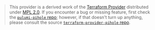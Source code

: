 > This provider is a derived work of the [Terraform Provider](https://github.com/ryanwholey/terraform-provider-pihole)
> distributed under [MPL 2.0](https://www.mozilla.org/en-US/MPL/2.0/). If you encounter a bug or missing feature,
> first check the [`pulumi-pihole` repo](https://github.com/unmango/pulumi-pihole/issues); however, if that doesn't turn up anything,
> please consult the source [`terraform-provider-pihole` repo](https://github.com/ryanwholey/terraform-provider-pihole/issues).

